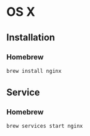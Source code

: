 # OS X

## Installation

### Homebrew

```sh
brew install nginx
```

## Service

### Homebrew

```sh
brew services start nginx
```
